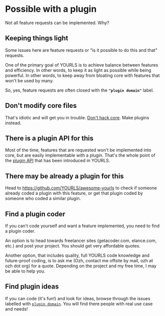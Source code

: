 # Possible with a plugin

Not all feature requests can be implemented. Why?

## Keeping things light

Some issues here are feature requests or "is it possible to do this and that" requests.

One of the primary goal of YOURLS is to achieve balance between features and efficiency. In other words, to keep it as light as possible while being powerful. In other words, to keep away from bloating core with features that won't be used by many.

So, yes, feature requests are often closed with the **`"plugin domain"`** label.

## Don't modify core files

That's idiotic and will get you in trouble. [Don't hack core](/docs/development/dont-hack-core). Make plugins instead.

## There is a plugin API for this

Most of the time, features that are requested won't be implemented into core, but are easily implementable with a plugin. That's the whole point of the [plugin API](/docs/development/plugins) that has been introduced in YOURLS.

## There may be already a plugin for this

Head to <https://github.com/YOURLS/awesome-yourls> to check if someone already coded a plugin with this feature, or get that plugin coded by someone who coded a similar plugin.

## Find a plugin coder

If you can't code yourself and want a feature implemented, you need to find a plugin coder.

An option is to head towards freelancer sites (getacoder.com, elance.com, etc.) and post your project. You should get very affordable quotes.

Another option, that includes quality, full YOURLS code knowledge and future-proof coding, is to ask me (Ozh, contact me offsite by mail, ozh at ozh dot org) for a quote. Depending on the project and my free time, I may be able to help you.

## Find plugin ideas

If you can code (it's fun!) and look for ideas, browse through the issues labelled with [`plugin domain`](https://github.com/YOURLS/YOURLS/issues?q=label%3A%22plugin+domain%22+). You will find there people with real use case and needs!
